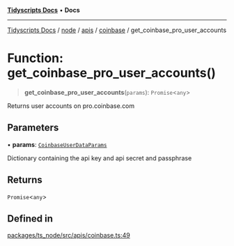 [**Tidyscripts Docs**](../../../../../../../README.md) • **Docs**

***

[Tidyscripts Docs](../../../../../../../globals.md) / [node](../../../../../README.md) / [apis](../../../README.md) / [coinbase](../README.md) / get\_coinbase\_pro\_user\_accounts

# Function: get\_coinbase\_pro\_user\_accounts()

> **get\_coinbase\_pro\_user\_accounts**(`params`): `Promise`\<`any`\>

Returns user accounts on pro.coinbase.com

## Parameters

• **params**: [`CoinbaseUserDataParams`](../type-aliases/CoinbaseUserDataParams.md)

Dictionary containing the api key and api secret and passphrase

## Returns

`Promise`\<`any`\>

## Defined in

[packages/ts\_node/src/apis/coinbase.ts:49](https://github.com/sheunaluko/tidyscripts/blob/master/packages/ts_node/src/apis/coinbase.ts#L49)
